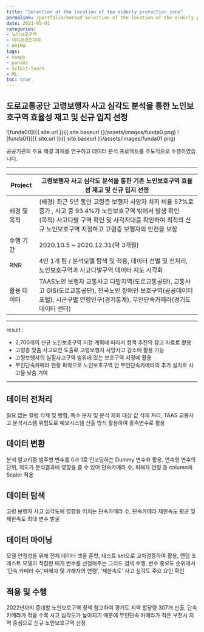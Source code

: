 ```yaml
---
title: "Selection of the location of the elderly protection zone"
permalink: /portfolio/koroad Selection of the location of the elderly protection zone/
date: 2021-05-01
categories:
- 노인보호구역
- 데이콘경진대회
- ARIMA
tags:
- numpy
- pandas
- Scikit-learn
- ML
toc: true
---
```

## 도로교통공단 고령보행자 사고 심각도 분석을 통한 노인보호구역 효율성 재고 및 신규 입지 선정


![funda00]({{ site.url }}{{ site.baseurl }}/assets/images/funda0.png)
![funda01]({{ site.url }}{{ site.baseurl }}/assets/images/funda01.png)

공공기관의 주요 해결 과제를 연구하고 데이터 분석 프로젝트를 주도적으로 수행하였습니다.


---
| Project                               | 고령보행자 사고 심각도 분석을 통한 기존 노인보호구역 효율성 재고 및 신규 입지 선정 |
| ------------------------------------------- | ----------------------------------------------------- |
| 배경 및 목적 |(배경) 최근 5년 동안 고령층 보행자 사망자 차지 비율 57%로 증가 , 사고 중 93.4%가 노인보호구역 밖에서 발생 확인<br>(목적) 사고다발 구역 확인 및 사각지대를 확인하여 최적의 신규 노인보호구역 지정하고 고령층 보행자의 안전을 보장|
| 수행 기간 | 2020.10.5 ~ 2020.12.31(약 3개월)|
| RNR | 4인 1개 팀 / 분석모델 탐색 및 적용, 데이터 선별 및 전처리, 노인보호구역과 사고다발구역 데이터 지도 시각화| 
| 활용 데이터 | TAAS노인 보행자 교통사고 다발지역(도로교통공단), 교통사고 GIS(도로교통공단), 전국노인 장애인 보호구역(공공데이터 포털), 시군구별 연령인구(경기통계), 무인단속카메라(경기도 데이터 센터)|

---

result :
- 2,700개의 신규 노인보호구역 지정 계획에 따라서 정책 추진의 참고 자료로 활용 
- 고령층 맞춤 사고요인 도출로 고령보행자 사망사고 감소에 활용 가능
- 고령보행자의 실질사고구역 범위에 있는 보호구역 지정에 활용
- 무인단속카메라 현황 파악으로 노인보호구역 안 무인단속카메라의 추가 설치로 사고율 낮춤 기여

---

## 데이터 전처리
필요 없는 칼럼 삭제 및 병합, 특수 문자 및 분석 제외 대상 값 삭제 처리, TAAS 교통사고 분석시스템 위험도로 예보시스템 산출 방식 활용하여 종속변수로 활용

## 데이터 변환
분석 알고리즘 범주형 변수를 0과 1로 인코딩하는 Dummy 변수화 활용, 연속형 변수의 단위, 척도가 분석결과에 영향을 줄 수 있어 단속카메라 수, 피해자 연령 등 column에 Scaler 적용

## 데이터 탐색
고령 보행자 사고 심각도에 영향을 미치는 단속카메라 수, 단속카메라 제한속도 평균 및 제한속도 최대 변수 발굴

## 데이터 마이닝
모델 안정성을 위해 전체 데이터 셋을 훈련, 테스트 set으로 교차검증하여 활용, 랜덤 포레스트 모델의 적합한 매개 변수를 선정해주는 그리드 검색 수행, 변수 중요도 순위에서 ‘단속 카메라 수’,’피해자 및 가해자의 연령’, ‘제한속도’ 사고 심각도 주요 요인 확인

## 적용 및 수행
2022년까지 증대할 노인보호구역 정책 참고하여 경기도 지역 할당량 307개 산출, 단속 카메라가 적을 수록 사고 심각도가 높아지기 때문에 무인단속 카메라가 적은 부천시 지역 중심으로 신규 노인보호구역 선정 


